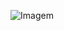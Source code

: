 ![Imagem](https://i.pinimg.com/564x/68/16/7f/68167fe2a4a1af31805c74c0456637bd.jpg)

<!--
**lIlIlIIIlll/lIlIlIIIlll** is a ✨ _special_ ✨ repository because its `README.md` (this file) appears on your GitHub profile.

Here are some ideas to get you started:

- 🔭 I’m currently working on ...
- 🌱 I’m currently learning ...
- 👯 I’m looking to collaborate on ...
- 🤔 I’m looking for help with ...
- 💬 Ask me about ...
- 📫 How to reach me: ...
- 😄 Pronouns: ...
- ⚡ Fun fact: ...
-->
